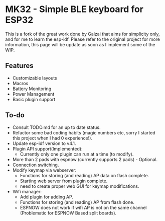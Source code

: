 # MK32 - Simple BLE keyboard for ESP32

This is a fork of the great work done by Galzai that aims for simplicity only, and for me to learn the esp-idf.
Please refer to the original project for more information, this page will be update as soon as I implement some of the WIP.

## Features

- Customizable layouts
- Macros
- Battery Monitoring
- Power Management
- Basic plugin support

## To-do

- Consult TODO.md for an up to date status.
- Refactor some bad coding habits (magic numbers etc, sorry I started this project when I had 0 experience!).
- Update esp-idf version to v4.1.
- Plugin API support(Implemented):  
  - Currently only one plugin can run at a time (to modify).
- More than 2 pads with espnow (currently supports 2 pads) - Optional.
- Connection switching.
- Modify keymap via webserver:  
  - Functions for storing (and reading) AP data on flash complete.  
  - Starting web server from plugin complete.  
  - need to create proper web GUI for keymap modifications.  
- Wifi manager:
  - Add plugin for adding AP.  
  - Functions for storing (and reading) AP from flash done.  
  - ESPNOW does not work if wifi AP is not on the same channel (Problematic for ESPNOW Based split boards).
